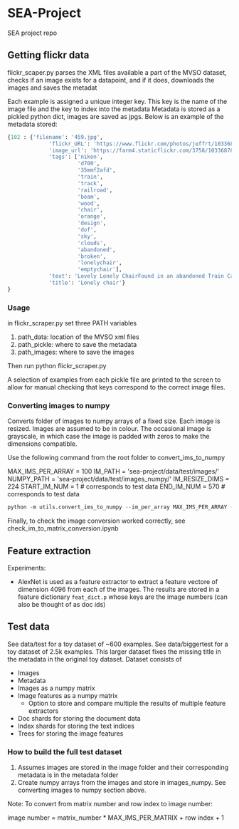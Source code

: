 # SEA-Project
SEA project repo

## Getting flickr data

flickr_scaper.py parses the XML files available a part of the MVSO dataset, checks if an image exists for a datapoint, and if it does, downloads the images and saves the metadat

Each example is assigned a unique integer key. This key is the name of the image file and the key to index into the metadata
Metadata is stored as a pickled python dict, images are saved as jpgs. Below is an example of the metadata stored:
```python
{102 : {'filename': '459.jpg',
             'flickr_URL': 'https://www.flickr.com/photos/jeffrt/10336878805/',
             'image_url': 'https://farm4.staticflickr.com/3758/10336878805_de94a043ba.jpg',
             'tags': ['nikon',
                      'd700',
                      '35mmf2afd',
                      'train',
                      'track',
                      'railroad',
                      'beam',
                      'wood',
                      'chair',
                      'orange',
                      'design',
                      'dof',
                      'sky',
                      'clouds',
                      'abandoned',
                      'broken',
                      'lonelychair',
                      'emptychair'],
             'text': 'Lovely Lonely ChairFound in an abandoned Train Car.',
             'title': 'Lonely chair'}
}
```

### Usage
in flickr_scraper.py set three PATH variables
1. path_data: location of the MVSO xml files
2. path_pickle: where to save the metadata
3. path_images: where to save the images

Then run
python flickr_scraper.py

A selection of examples from each pickle file are printed to the screen to allow for manual checking that keys correspond to the correct image files.

### Converting images to numpy

Converts folder of images to numpy arrays of a fixed size. Each image is resized. Images are assumed to be in colour. The occasional image is grayscale, in which case the image is padded with zeros to make the dimensions compatible. 

Use the following command from the root folder to convert_ims_to_numpy

MAX_IMS_PER_ARRAY = 100
IM_PATH = 'sea-project/data/test/images/'
NUMPY_PATH = 'sea-project/data/test/images_numpy/'
IM_RESIZE_DIMS = 224
START_IM_NUM = 1 # corresponds to test data
END_IM_NUM = 570 # corresponds to test data

```python
python -m utils.convert_ims_to_numpy --im_per_array MAX_IMS_PER_ARRAY --im_path  IM_PATH --npy_NUMPY_PATH --start_im START_IM_NUM --end_im  END_IM_NUM --im_resize IM_RESIZE_DIMS
```

Finally, to check the image conversion worked correctly, see check_im_to_matrix_conversion.ipynb

## Feature extraction

Experiments:
- AlexNet is used as a feature extractor to extract a feature vectore of dimension 4096 from each of the images. The results are stored in a feature dictionary `feat_dict.p` whose keys are the image numbers (can also be thought of as doc ids)

## Test data

See data/test for a toy dataset of ~600 examples. See data/biggertest for a toy dataset of 2.5k examples. This larger dataset fixes the missing title in the metadata in the original toy dataset. Dataset consists of 
* Images
* Metadata
* Images as a numpy matrix
* Image features as a numpy matrix
    - Option to store and compare multiple the results of multiple feature extractors
* Doc shards for storing the document data
* Index shards for storing the text indices
* Trees for storing the image features

### How to build the full test dataset

1. Assumes images are stored in the image folder and their corresponding metadata is in the metadata folder
2. Create numpy arrays from the images and store in images_numpy. See converting images to numpy section above.

Note: To convert from matrix number and row index to image number:

image number = matrix_number * MAX_IMS_PER_MATRIX + row index + 1
